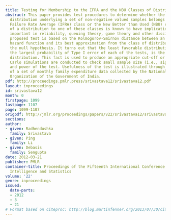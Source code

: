 ```yaml
---
title: Testing for Membership to the IFRA and the NBU Classes of Distributions
abstract: This paper provides test procedures to determine whether the probability
  distribution underlying a set of non-negative valued samples belongs to the Increasing
  Failure Rate Average (IFRA) class or the New Better than Used (NBU) class. Membership
  of a distribution to one of these classes is known to have implications which are
  important in reliability, queuing theory, game theory and other disciplines. Our
  proposed test is based on the Kolmogorov-Smirnov distance between an empirical cumulative
  hazard function and its best approximation from the class of distributions constituting
  the null hypothesis. It turns out that the least favorable distribution, which produces
  the largest probability of Type I error of each of the tests, is the exponential
  distribution. This fact is used to produce an appropriate cut-off or p-value. Monte
  Carlo simulations are conducted to check small sample size (i.e., significance)
  and power of the test. Usefulness of the test is illustrated through the analysis
  of a set of monthly family expenditure data collected by the National Sample Survey
  Organization of the Government of India.
pdf: http://proceedings.pmlr.press/srivastava12/srivastava12.pdf
layout: inproceedings
id: srivastava12
month: 0
firstpage: 1099
lastpage: 1107
page: 1099-1107
origpdf: http://jmlr.org/proceedings/papers/v22/srivastava12/srivastava12.pdf
sections: 
author:
- given: Radhendushka
  family: Srivastava
- given: Ping
  family: Li
- given: Debasis
  family: Sengupta
date: 2012-03-21
publisher: PMLR
container-title: Proceedings of the Fifteenth International Conference on Artificial
  Intelligence and Statistics
volume: '22'
genre: inproceedings
issued:
  date-parts:
  - 2012
  - 3
  - 21
# Format based on citeproc: http://blog.martinfenner.org/2013/07/30/citeproc-yaml-for-bibliographies/
---
```

